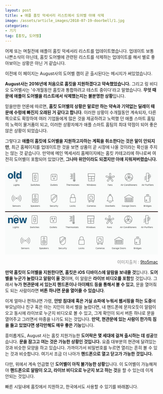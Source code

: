 ```yaml
---  
layout: post  
title: ✚ 애플 홈킷 악세서리 리스트에서 도어벨 아얘 삭제
image: /assets/article_images/2018-07-19-doorbell/1.jpg
categories:
- 기기
tag: [홈킷, 도어벨]
---  
```

<p class="drop-korean">
어제 또는 며칠전에 애플이 홈킷 악세서리 리스트를 업데이트했습니다. 업데이트 보통 나쁜소식이 아닌데, 홈킷 도어벨에 관련된 리스트를 삭제하는 업데이트를 해서 별로 좋아보이는 상황은 아닌 거 같습니다.
</p>
이전에 이 페이지는 August사의 도어벨 캠이 곧 출시된다는 메시지가 써있었습니다.

**August사는 2016년에 처음으로 홈킷을 지원하겠다고 약속했었습니다.** 그리고 링 비디오 도어벨사는 '수개월동안 홈킷과 통합하려고 테스트 중이다'라고 말했습니다. **무엇 때문에 애플이 도어벨을 리스트에서 삭제했는지는 불분명한 상황**입니다.

믿을만한 언론에 따르면, **홈킷 도어벨의 상황은 말로만 하는 약속과 기약없는 딜레이 때문에 수렁에 빠진지 오래된 거 같다고 합니다**. 이러한 상황이 수개월동안 계속되자, 다른 쪽으로도 확장하여 여러 기업들에게 많은 것을 제공하려고 노력했 던 애플 스마트 홈팀의 노력이 물거품이 되고, 이러한 상황자체가 애플 스마트 홈팀의 최대 약점이 되어 좋은 않은 상황이 되었습니다.

그렇다고 **애플이 홈킷에 도어벨을 지원하고자하는 계획을 취소한다는 것은 말이 안되지만**, 최근 홈페이지를 업데이트한 것을 보면 상품이 곧 시장에 나올 것이라는 확신을 주지는 않는 것 같습니다. 만약에 메인 엑세서리 홈페이지에는 홈킷 카테고리에 하나로써 여전히 도어벨이 포함되어 있었다면, **그나마 위안이라도 되겠지만 아얘 지워져버렸습니다.**

<div class="markdown-image">
<img src="/assets/article_images/2018-07-19-doorbell/1.jpg" alt="" align="middle"/><p style="text-align:right;  color:#878787"> 이미지출처 : <a href="https://9to5mac.com/2018/07/18/homekit-doorbell-removed/"> 9to5mac </a></p> </div>

**만약 홈킷이 도어벨을 지원한다면, 홈킷은 iOS 디바이스에 알람을 보내줄 것**입니다. **도어벨을 누군가 눌렀다고 알람이 올 것**이며, 이 알람은 **라이브 비디오를 포함**할 것입니다. 그래서 **누가 현관문에 서 있는지 핸드폰이나 아이패드 등을 통해서 볼 수 있고**, 문을 열어줘도 되는 사람이라면 **버튼 하나면 문을 열어줄 수 있습니다**.

이게 얼마나 편하냐면 가령, **안방 침대에 혹은 거실 쇼파에 누워서 웹서핑을 하는 도중**에 부모님이나 친구 혹은 아는 지인이 와서 벨을 눌렀다면, 내 핸드폰에 문자오듯이 알람이 오고 동시에 라이브로 누군지 비디오로 볼 수 있고, 그게 확인이 되서 버튼 하나로 문을 열어주고 그러면서 마중을 나가도 되는 것입니다. **만약, 현관문에 있는 사람이 한가득 짐을 들고 있었다면 생각만해도 매우 좋은 기능**입니다.

흥미롭게도, August 사는 홈킷 지원가능한 **도어락은 몇 세대에 걸쳐 출시하는 데 성공**했습니다. **문을 잠그고 여는 것은 가능한 상황인 것입니다.** 요즘 대부분의 현관에 달려있는 것과 비슷한 모양을 하고 있습니다. 가까이가서 비밀번호를 누르면 열리는 흔히 볼 수 있는 것과 비슷합니다. 여기서 조금 더 나아가 **핸드폰으로 열고 닫고가 가능한 것입니다.**

다만, 위에서 계속 언급했 던 **도어벨이 아직 불가능한 상황**입니다. 이 도어벨이 가능해져야 **핸드폰으로 알람이 오고, 라이브 비디오로 누군지 보고 하는 것**을 할 수 있는데 이게 안되는 것입니다.

빠른 시일내에 홈킷에서 지원하고, 한국에서도 사용할 수 있기를 바래봅니다.
